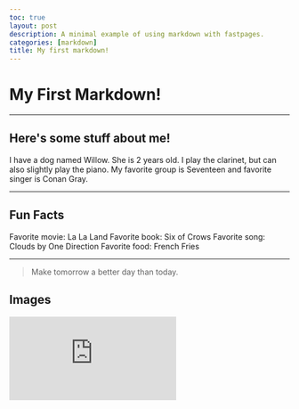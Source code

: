 ```yaml
---
toc: true
layout: post
description: A minimal example of using markdown with fastpages.
categories: [markdown]
title: My first markdown!
---
```

# My First Markdown!

---
## Here's some stuff about me!

I have a dog named Willow. She is 2 years old. 
I play the clarinet, but can also slightly play the piano. 
My favorite group is Seventeen and favorite singer is Conan Gray. 

---
## Fun Facts

Favorite movie: La La Land
Favorite book: Six of Crows
Favorite song: Clouds by One Direction
Favorite food: French Fries

---

> Make tomorrow a better day than today. 


## Images

![](https://www.proprofs.com/quiz-school/story.php?title=1dq-which-tinkerbell-friends-are-you)




[^1]: This is the footnote.

